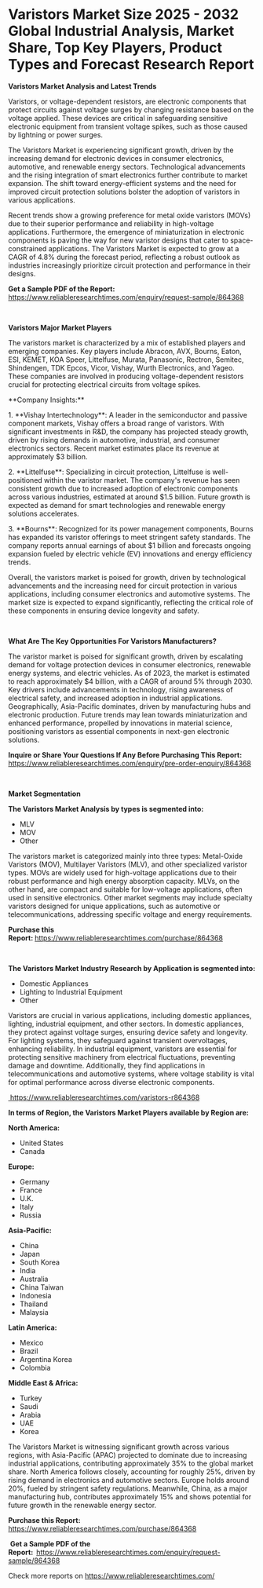 <p><h1>Varistors Market Size 2025 - 2032 Global Industrial Analysis, Market Share, Top Key Players, Product Types and Forecast Research Report</h1></p><p><strong>Varistors Market Analysis and Latest Trends</strong></p>
<p><p>Varistors, or voltage-dependent resistors, are electronic components that protect circuits against voltage surges by changing resistance based on the voltage applied. These devices are critical in safeguarding sensitive electronic equipment from transient voltage spikes, such as those caused by lightning or power surges.</p><p>The Varistors Market is experiencing significant growth, driven by the increasing demand for electronic devices in consumer electronics, automotive, and renewable energy sectors. Technological advancements and the rising integration of smart electronics further contribute to market expansion. The shift toward energy-efficient systems and the need for improved circuit protection solutions bolster the adoption of varistors in various applications.</p><p>Recent trends show a growing preference for metal oxide varistors (MOVs) due to their superior performance and reliability in high-voltage applications. Furthermore, the emergence of miniaturization in electronic components is paving the way for new varistor designs that cater to space-constrained applications. The Varistors Market is expected to grow at a CAGR of 4.8% during the forecast period, reflecting a robust outlook as industries increasingly prioritize circuit protection and performance in their designs.</p></p>
<p><strong>Get a Sample PDF of the Report:&nbsp;</strong> <a href="https://www.reliableresearchtimes.com/enquiry/request-sample/864368?utm_campaign=2446&utm_medium=2&utm_source=Github&utm_content=ia&utm_term=11022025&utm_id=varistors">https://www.reliableresearchtimes.com/enquiry/request-sample/864368</a></p>
<p>&nbsp;</p>
<p><strong>Varistors Major Market Players</strong></p>
<p><p>The varistors market is characterized by a mix of established players and emerging companies. Key players include Abracon, AVX, Bourns, Eaton, ESI, KEMET, KOA Speer, Littelfuse, Murata, Panasonic, Rectron, Semitec, Shindengen, TDK Epcos, Vicor, Vishay, Wurth Electronics, and Yageo. These companies are involved in producing voltage-dependent resistors crucial for protecting electrical circuits from voltage spikes.</p><p>**Company Insights:**</p><p>1. **Vishay Intertechnology**: A leader in the semiconductor and passive component markets, Vishay offers a broad range of varistors. With significant investments in R&D, the company has projected steady growth, driven by rising demands in automotive, industrial, and consumer electronics sectors. Recent market estimates place its revenue at approximately $3 billion.</p><p>2. **Littelfuse**: Specializing in circuit protection, Littelfuse is well-positioned within the varistor market. The company's revenue has seen consistent growth due to increased adoption of electronic components across various industries, estimated at around $1.5 billion. Future growth is expected as demand for smart technologies and renewable energy solutions accelerates.</p><p>3. **Bourns**: Recognized for its power management components, Bourns has expanded its varistor offerings to meet stringent safety standards. The company reports annual earnings of about $1 billion and forecasts ongoing expansion fueled by electric vehicle (EV) innovations and energy efficiency trends.</p><p>Overall, the varistors market is poised for growth, driven by technological advancements and the increasing need for circuit protection in various applications, including consumer electronics and automotive systems. The market size is expected to expand significantly, reflecting the critical role of these components in ensuring device longevity and safety.</p></p>
<p>&nbsp;</p>
<p><strong>What Are The Key Opportunities For Varistors Manufacturers?</strong></p>
<p><p>The varistor market is poised for significant growth, driven by escalating demand for voltage protection devices in consumer electronics, renewable energy systems, and electric vehicles. As of 2023, the market is estimated to reach approximately $4 billion, with a CAGR of around 5% through 2030. Key drivers include advancements in technology, rising awareness of electrical safety, and increased adoption in industrial applications. Geographically, Asia-Pacific dominates, driven by manufacturing hubs and electronic production. Future trends may lean towards miniaturization and enhanced performance, propelled by innovations in material science, positioning varistors as essential components in next-gen electronic solutions.</p></p>
<p><strong>Inquire or Share Your Questions If Any Before Purchasing This Report:</strong> <a href="https://www.reliableresearchtimes.com/enquiry/pre-order-enquiry/864368?utm_campaign=2446&utm_medium=2&utm_source=Github&utm_content=ia&utm_term=11022025&utm_id=varistors">https://www.reliableresearchtimes.com/enquiry/pre-order-enquiry/864368</a></p>
<p>&nbsp;</p>
<p><strong>Market Segmentation</strong></p>
<p><strong>The Varistors Market Analysis by types is segmented into:</strong></p>
<p><ul><li>MLV</li><li>MOV</li><li>Other</li></ul></p>
<p><p>The varistors market is categorized mainly into three types: Metal-Oxide Varistors (MOV), Multilayer Varistors (MLV), and other specialized varistor types. MOVs are widely used for high-voltage applications due to their robust performance and high energy absorption capacity. MLVs, on the other hand, are compact and suitable for low-voltage applications, often used in sensitive electronics. Other market segments may include specialty varistors designed for unique applications, such as automotive or telecommunications, addressing specific voltage and energy requirements.</p></p>
<p><strong>Purchase this Report:&nbsp;</strong><a href="https://www.reliableresearchtimes.com/purchase/864368?utm_campaign=2446&utm_medium=2&utm_source=Github&utm_content=ia&utm_term=11022025&utm_id=varistors">https://www.reliableresearchtimes.com/purchase/864368</a></p>
<p>&nbsp;</p>
<p><strong>The Varistors Market Industry Research by Application is segmented into:</strong></p>
<p><ul><li>Domestic Appliances</li><li>Lighting to Industrial Equipment</li><li>Other</li></ul></p>
<p><p>Varistors are crucial in various applications, including domestic appliances, lighting, industrial equipment, and other sectors. In domestic appliances, they protect against voltage surges, ensuring device safety and longevity. For lighting systems, they safeguard against transient overvoltages, enhancing reliability. In industrial equipment, varistors are essential for protecting sensitive machinery from electrical fluctuations, preventing damage and downtime. Additionally, they find applications in telecommunications and automotive systems, where voltage stability is vital for optimal performance across diverse electronic components.</p></p>
<p><a href="https://www.reliableresearchtimes.com/varistors-r864368?utm_campaign=2446&utm_medium=2&utm_source=Github&utm_content=ia&utm_term=11022025&utm_id=varistors">&nbsp;https://www.reliableresearchtimes.com/varistors-r864368</a></p>
<p><strong>In terms of Region, the Varistors Market Players available by Region are:</strong></p>
<p>
    <p> <strong> North America: </strong>
        <ul>
            <li>United States</li>
            <li>Canada</li>
        </ul>
        </p> 
    <p> <strong> Europe: </strong>
        <ul>
            <li>Germany</li>
            <li>France</li>
            <li>U.K.</li>
            <li>Italy</li>
            <li>Russia</li>
        </ul>
        </p> 
    <p> <strong> Asia-Pacific: </strong>
        <ul>
            <li>China</li>
            <li>Japan</li>
            <li>South Korea</li>
            <li>India</li>
            <li>Australia</li>
            <li>China Taiwan</li>
            <li>Indonesia</li>
            <li>Thailand</li>
            <li>Malaysia</li>
        </ul>
        </p> 
    <p> <strong> Latin America: </strong>
        <ul>
            <li>Mexico</li>
            <li>Brazil</li>
            <li>Argentina Korea</li>
            <li>Colombia</li>
        </ul>
        </p> 
    <p> <strong> Middle East & Africa: </strong>
        <ul>
            <li>Turkey</li>
            <li>Saudi</li>
            <li>Arabia</li>
            <li>UAE</li>
            <li>Korea</li>
        </ul>
    </p>
    </p>
<p><p>The Varistors Market is witnessing significant growth across various regions, with Asia-Pacific (APAC) projected to dominate due to increasing industrial applications, contributing approximately 35% to the global market share. North America follows closely, accounting for roughly 25%, driven by rising demand in electronics and automotive sectors. Europe holds around 20%, fueled by stringent safety regulations. Meanwhile, China, as a major manufacturing hub, contributes approximately 15% and shows potential for future growth in the renewable energy sector.</p></p>
<p><strong>Purchase this Report: </strong><a href="https://www.reliableresearchtimes.com/purchase/864368?utm_campaign=2446&utm_medium=2&utm_source=Github&utm_content=ia&utm_term=11022025&utm_id=varistors">https://www.reliableresearchtimes.com/purchase/864368</a></p>
<p>&nbsp;<strong>Get a Sample PDF of the Report:&nbsp;&nbsp;</strong><a href="https://www.reliableresearchtimes.com/enquiry/request-sample/864368?utm_campaign=2446&utm_medium=2&utm_source=Github&utm_content=ia&utm_term=11022025&utm_id=varistors">https://www.reliableresearchtimes.com/enquiry/request-sample/864368</a></p>
<p><strong></strong></p>
<p>Check more reports on <a href="https://www.reliableresearchtimes.com/?utm_campaign=2446&utm_medium=2&utm_source=Github&utm_content=ia&utm_term=11022025&utm_id=varistors">https://www.reliableresearchtimes.com/</a></p>